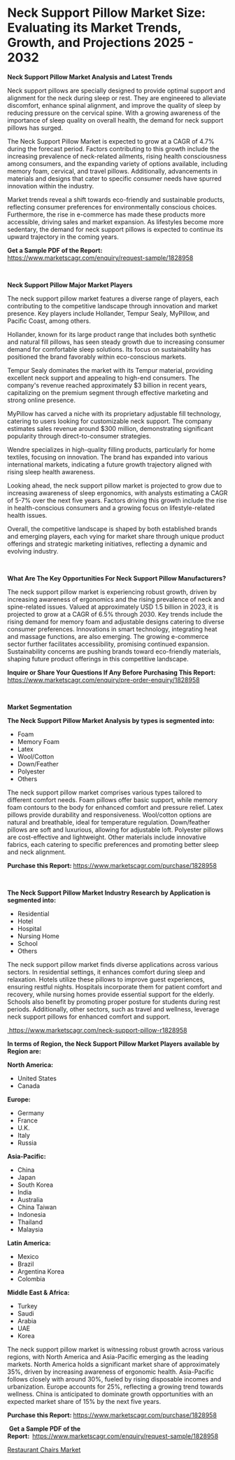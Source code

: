 <p><h1>Neck Support Pillow Market Size: Evaluating its Market Trends, Growth, and Projections 2025 - 2032</h1></p><p><strong>Neck Support Pillow Market Analysis and Latest Trends</strong></p>
<p><p>Neck support pillows are specially designed to provide optimal support and alignment for the neck during sleep or rest. They are engineered to alleviate discomfort, enhance spinal alignment, and improve the quality of sleep by reducing pressure on the cervical spine. With a growing awareness of the importance of sleep quality on overall health, the demand for neck support pillows has surged. </p><p>The Neck Support Pillow Market is expected to grow at a CAGR of 4.7% during the forecast period. Factors contributing to this growth include the increasing prevalence of neck-related ailments, rising health consciousness among consumers, and the expanding variety of options available, including memory foam, cervical, and travel pillows. Additionally, advancements in materials and designs that cater to specific consumer needs have spurred innovation within the industry. </p><p>Market trends reveal a shift towards eco-friendly and sustainable products, reflecting consumer preferences for environmentally conscious choices. Furthermore, the rise in e-commerce has made these products more accessible, driving sales and market expansion. As lifestyles become more sedentary, the demand for neck support pillows is expected to continue its upward trajectory in the coming years.</p></p>
<p><strong>Get a Sample PDF of the Report:&nbsp;</strong> <a href="https://www.marketscagr.com/enquiry/request-sample/1828958?utm_campaign=2566&utm_medium=2&utm_source=Github&utm_content=ia&utm_term=05042025&utm_id=neck-support-pillow">https://www.marketscagr.com/enquiry/request-sample/1828958</a></p>
<p>&nbsp;</p>
<p><strong>Neck Support Pillow Major Market Players</strong></p>
<p><p>The neck support pillow market features a diverse range of players, each contributing to the competitive landscape through innovation and market presence. Key players include Hollander, Tempur Sealy, MyPillow, and Pacific Coast, among others.</p><p>Hollander, known for its large product range that includes both synthetic and natural fill pillows, has seen steady growth due to increasing consumer demand for comfortable sleep solutions. Its focus on sustainability has positioned the brand favorably within eco-conscious markets.</p><p>Tempur Sealy dominates the market with its Tempur material, providing excellent neck support and appealing to high-end consumers. The company's revenue reached approximately $3 billion in recent years, capitalizing on the premium segment through effective marketing and strong online presence.</p><p>MyPillow has carved a niche with its proprietary adjustable fill technology, catering to users looking for customizable neck support. The company estimates sales revenue around $300 million, demonstrating significant popularity through direct-to-consumer strategies.</p><p>Wendre specializes in high-quality filling products, particularly for home textiles, focusing on innovation. The brand has expanded into various international markets, indicating a future growth trajectory aligned with rising sleep health awareness.</p><p>Looking ahead, the neck support pillow market is projected to grow due to increasing awareness of sleep ergonomics, with analysts estimating a CAGR of 5-7% over the next five years. Factors driving this growth include the rise in health-conscious consumers and a growing focus on lifestyle-related health issues.</p><p>Overall, the competitive landscape is shaped by both established brands and emerging players, each vying for market share through unique product offerings and strategic marketing initiatives, reflecting a dynamic and evolving industry.</p></p>
<p>&nbsp;</p>
<p><strong>What Are The Key Opportunities For Neck Support Pillow Manufacturers?</strong></p>
<p><p>The neck support pillow market is experiencing robust growth, driven by increasing awareness of ergonomics and the rising prevalence of neck and spine-related issues. Valued at approximately USD 1.5 billion in 2023, it is projected to grow at a CAGR of 6.5% through 2030. Key trends include the rising demand for memory foam and adjustable designs catering to diverse consumer preferences. Innovations in smart technology, integrating heat and massage functions, are also emerging. The growing e-commerce sector further facilitates accessibility, promising continued expansion. Sustainability concerns are pushing brands toward eco-friendly materials, shaping future product offerings in this competitive landscape.</p></p>
<p><strong>Inquire or Share Your Questions If Any Before Purchasing This Report:</strong> <a href="https://www.marketscagr.com/enquiry/pre-order-enquiry/1828958?utm_campaign=2566&utm_medium=2&utm_source=Github&utm_content=ia&utm_term=05042025&utm_id=neck-support-pillow">https://www.marketscagr.com/enquiry/pre-order-enquiry/1828958</a></p>
<p>&nbsp;</p>
<p><strong>Market Segmentation</strong></p>
<p><strong>The Neck Support Pillow Market Analysis by types is segmented into:</strong></p>
<p><ul><li>Foam</li><li>Memory Foam</li><li>Latex</li><li>Wool/Cotton</li><li>Down/Feather</li><li>Polyester</li><li>Others</li></ul></p>
<p><p>The neck support pillow market comprises various types tailored to different comfort needs. Foam pillows offer basic support, while memory foam contours to the body for enhanced comfort and pressure relief. Latex pillows provide durability and responsiveness. Wool/cotton options are natural and breathable, ideal for temperature regulation. Down/feather pillows are soft and luxurious, allowing for adjustable loft. Polyester pillows are cost-effective and lightweight. Other materials include innovative fabrics, each catering to specific preferences and promoting better sleep and neck alignment.</p></p>
<p><strong>Purchase this Report:&nbsp;</strong><a href="https://www.marketscagr.com/purchase/1828958?utm_campaign=2566&utm_medium=2&utm_source=Github&utm_content=ia&utm_term=05042025&utm_id=neck-support-pillow">https://www.marketscagr.com/purchase/1828958</a></p>
<p>&nbsp;</p>
<p><strong>The Neck Support Pillow Market Industry Research by Application is segmented into:</strong></p>
<p><ul><li>Residential</li><li>Hotel</li><li>Hospital</li><li>Nursing Home</li><li>School</li><li>Others</li></ul></p>
<p><p>The neck support pillow market finds diverse applications across various sectors. In residential settings, it enhances comfort during sleep and relaxation. Hotels utilize these pillows to improve guest experiences, ensuring restful nights. Hospitals incorporate them for patient comfort and recovery, while nursing homes provide essential support for the elderly. Schools also benefit by promoting proper posture for students during rest periods. Additionally, other sectors, such as travel and wellness, leverage neck support pillows for enhanced comfort and support.</p></p>
<p><a href="https://www.marketscagr.com/neck-support-pillow-r1828958?utm_campaign=2566&utm_medium=2&utm_source=Github&utm_content=ia&utm_term=05042025&utm_id=neck-support-pillow">&nbsp;https://www.marketscagr.com/neck-support-pillow-r1828958</a></p>
<p><strong>In terms of Region, the Neck Support Pillow Market Players available by Region are:</strong></p>
<p>
    <p> <strong> North America: </strong>
        <ul>
            <li>United States</li>
            <li>Canada</li>
        </ul>
        </p> 
    <p> <strong> Europe: </strong>
        <ul>
            <li>Germany</li>
            <li>France</li>
            <li>U.K.</li>
            <li>Italy</li>
            <li>Russia</li>
        </ul>
        </p> 
    <p> <strong> Asia-Pacific: </strong>
        <ul>
            <li>China</li>
            <li>Japan</li>
            <li>South Korea</li>
            <li>India</li>
            <li>Australia</li>
            <li>China Taiwan</li>
            <li>Indonesia</li>
            <li>Thailand</li>
            <li>Malaysia</li>
        </ul>
        </p> 
    <p> <strong> Latin America: </strong>
        <ul>
            <li>Mexico</li>
            <li>Brazil</li>
            <li>Argentina Korea</li>
            <li>Colombia</li>
        </ul>
        </p> 
    <p> <strong> Middle East & Africa: </strong>
        <ul>
            <li>Turkey</li>
            <li>Saudi</li>
            <li>Arabia</li>
            <li>UAE</li>
            <li>Korea</li>
        </ul>
    </p>
    </p>
<p><p>The neck support pillow market is witnessing robust growth across various regions, with North America and Asia-Pacific emerging as the leading markets. North America holds a significant market share of approximately 35%, driven by increasing awareness of ergonomic health. Asia-Pacific follows closely with around 30%, fueled by rising disposable incomes and urbanization. Europe accounts for 25%, reflecting a growing trend towards wellness. China is anticipated to dominate growth opportunities with an expected market share of 15% by the next five years.</p></p>
<p><strong>Purchase this Report: </strong><a href="https://www.marketscagr.com/purchase/1828958?utm_campaign=2566&utm_medium=2&utm_source=Github&utm_content=ia&utm_term=05042025&utm_id=neck-support-pillow">https://www.marketscagr.com/purchase/1828958</a></p>
<p>&nbsp;<strong>Get a Sample PDF of the Report:&nbsp;&nbsp;</strong><a href="https://www.marketscagr.com/enquiry/request-sample/1828958?utm_campaign=2566&utm_medium=2&utm_source=Github&utm_content=ia&utm_term=05042025&utm_id=neck-support-pillow">https://www.marketscagr.com/enquiry/request-sample/1828958</a></p>
<p><strong></strong></p>
<p><p><a href="https://github.com/boitafbg/Market-Research-Report-List-1/blob/main/restaurant-chairs-market.md?utm_campaign=2566&utm_medium=2&utm_source=Github&utm_content=ia&utm_term=05042025&utm_id=neck-support-pillow">Restaurant Chairs Market</a></p></p>
